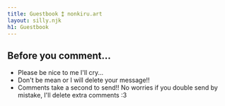 ```yaml
---
title: Guestbook ⁑ nonkiru.art
layout: silly.njk
h1: Guestbook
---
```


## Before you comment...
- Please be nice to me I'll cry...
- Don't be mean or I will delete your message!!
- Comments take a second to send!! No worries if you double send by mistake, I'll delete extra comments :3

<div id="c_widget"></div>
<script src="../assets/js/comment-widget.js"></script>